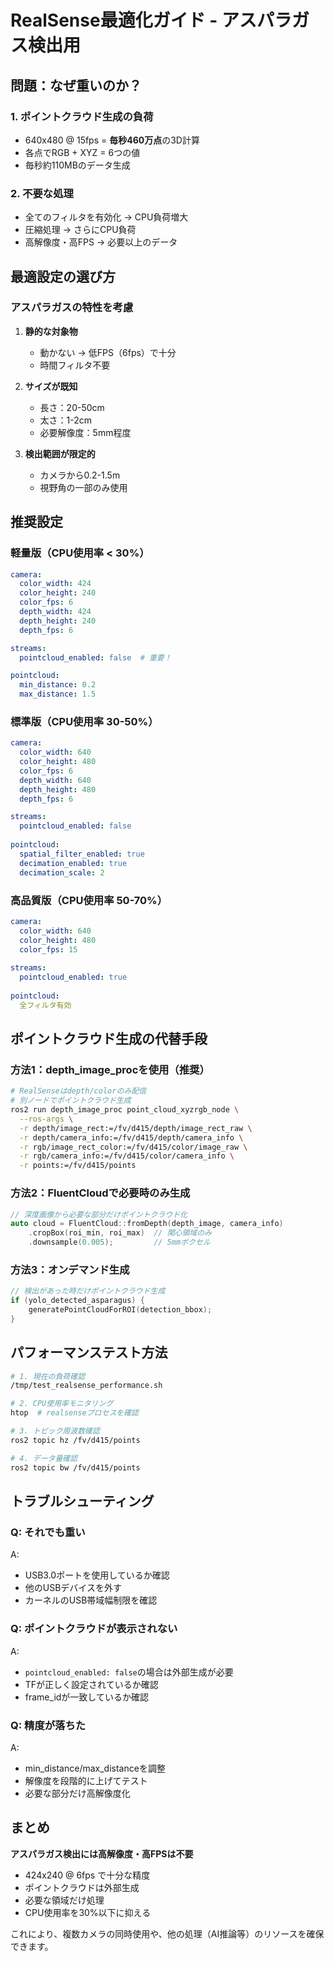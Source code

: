 # RealSense最適化ガイド - アスパラガス検出用

## 問題：なぜ重いのか？

### 1. **ポイントクラウド生成の負荷**
- 640x480 @ 15fps = **毎秒460万点**の3D計算
- 各点でRGB + XYZ = 6つの値
- 毎秒約110MBのデータ生成

### 2. **不要な処理**
- 全てのフィルタを有効化 → CPU負荷増大
- 圧縮処理 → さらにCPU負荷
- 高解像度・高FPS → 必要以上のデータ

## 最適設定の選び方

### アスパラガスの特性を考慮

1. **静的な対象物**
   - 動かない → 低FPS（6fps）で十分
   - 時間フィルタ不要

2. **サイズが既知**
   - 長さ：20-50cm
   - 太さ：1-2cm
   - 必要解像度：5mm程度

3. **検出範囲が限定的**
   - カメラから0.2-1.5m
   - 視野角の一部のみ使用

## 推奨設定

### 軽量版（CPU使用率 < 30%）
```yaml
camera:
  color_width: 424
  color_height: 240
  color_fps: 6
  depth_width: 424
  depth_height: 240
  depth_fps: 6

streams:
  pointcloud_enabled: false  # 重要！

pointcloud:
  min_distance: 0.2
  max_distance: 1.5
```

### 標準版（CPU使用率 30-50%）
```yaml
camera:
  color_width: 640
  color_height: 480
  color_fps: 6
  depth_width: 640
  depth_height: 480
  depth_fps: 6

streams:
  pointcloud_enabled: false
  
pointcloud:
  spatial_filter_enabled: true
  decimation_enabled: true
  decimation_scale: 2
```

### 高品質版（CPU使用率 50-70%）
```yaml
camera:
  color_width: 640
  color_height: 480
  color_fps: 15
  
streams:
  pointcloud_enabled: true
  
pointcloud:
  全フィルタ有効
```

## ポイントクラウド生成の代替手段

### 方法1：depth_image_procを使用（推奨）
```bash
# RealSenseはdepth/colorのみ配信
# 別ノードでポイントクラウド生成
ros2 run depth_image_proc point_cloud_xyzrgb_node \
  --ros-args \
  -r depth/image_rect:=/fv/d415/depth/image_rect_raw \
  -r depth/camera_info:=/fv/d415/depth/camera_info \
  -r rgb/image_rect_color:=/fv/d415/color/image_raw \
  -r rgb/camera_info:=/fv/d415/color/camera_info \
  -r points:=/fv/d415/points
```

### 方法2：FluentCloudで必要時のみ生成
```cpp
// 深度画像から必要な部分だけポイントクラウド化
auto cloud = FluentCloud::fromDepth(depth_image, camera_info)
    .cropBox(roi_min, roi_max)  // 関心領域のみ
    .downsample(0.005);         // 5mmボクセル
```

### 方法3：オンデマンド生成
```cpp
// 検出があった時だけポイントクラウド生成
if (yolo_detected_asparagus) {
    generatePointCloudForROI(detection_bbox);
}
```

## パフォーマンステスト方法

```bash
# 1. 現在の負荷確認
/tmp/test_realsense_performance.sh

# 2. CPU使用率モニタリング
htop  # realsenseプロセスを確認

# 3. トピック周波数確認
ros2 topic hz /fv/d415/points

# 4. データ量確認
ros2 topic bw /fv/d415/points
```

## トラブルシューティング

### Q: それでも重い
A: 
- USB3.0ポートを使用しているか確認
- 他のUSBデバイスを外す
- カーネルのUSB帯域幅制限を確認

### Q: ポイントクラウドが表示されない
A: 
- `pointcloud_enabled: false`の場合は外部生成が必要
- TFが正しく設定されているか確認
- frame_idが一致しているか確認

### Q: 精度が落ちた
A:
- min_distance/max_distanceを調整
- 解像度を段階的に上げてテスト
- 必要な部分だけ高解像度化

## まとめ

**アスパラガス検出には高解像度・高FPSは不要**

- 424x240 @ 6fps で十分な精度
- ポイントクラウドは外部生成
- 必要な領域だけ処理
- CPU使用率を30%以下に抑える

これにより、複数カメラの同時使用や、他の処理（AI推論等）のリソースを確保できます。